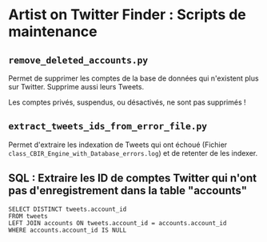 # Artist on Twitter Finder : Scripts de maintenance

## `remove_deleted_accounts.py`

Permet de supprimer les comptes de la base de données qui n'existent plus sur Twitter. Supprime aussi leurs Tweets.

Les comptes privés, suspendus, ou désactivés, ne sont pas supprimés !


## `extract_tweets_ids_from_error_file.py`

Permet d'extraire les indexation de Tweets qui ont échoué (Fichier `class_CBIR_Engine_with_Database_errors.log`) et de retenter de les indexer.


## SQL : Extraire les ID de comptes Twitter qui n'ont pas d'enregistrement dans la table "accounts"

```
SELECT DISTINCT tweets.account_id
FROM tweets
LEFT JOIN accounts ON tweets.account_id = accounts.account_id
WHERE accounts.account_id IS NULL
```
